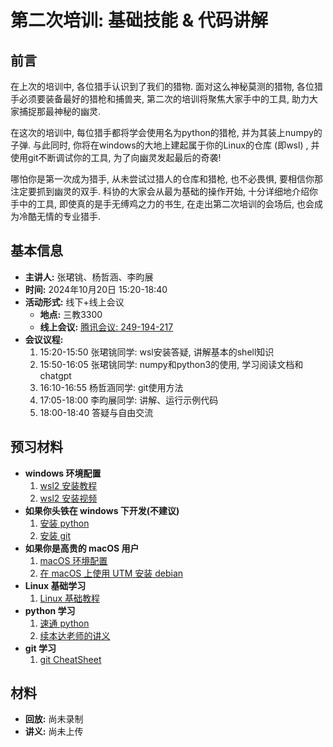# 第二次培训: 基础技能 & 代码讲解

## 前言

在上次的培训中, 各位猎手认识到了我们的猎物. 面对这么神秘莫测的猎物, 各位猎手必须要装备最好的猎枪和捕兽夹, 第二次的培训将聚焦大家手中的工具, 助力大家捕捉那最神秘的幽灵.

在这次的培训中, 每位猎手都将学会使用名为python的猎枪, 并为其装上numpy的子弹. 与此同时, 你将在windows的大地上建起属于你的Linux的仓库 (即wsl) , 并使用git不断调试你的工具, 为了向幽灵发起最后的奇袭!

哪怕你是第一次成为猎手, 从未尝试过猎人的仓库和猎枪, 也不必畏惧, 要相信你那注定要抓到幽灵的双手. 科协的大家会从最为基础的操作开始, 十分详细地介绍你手中的工具, 即使真的是手无缚鸡之力的书生, 在走出第二次培训的会场后, 也会成为冷酷无情的专业猎手.

## 基本信息

- **主讲人:** 张珺铫、杨哲涵、李昀展
- **时间:** 2024年10月20日 15:20-18:40
- **活动形式:** 线下+线上会议
  - **地点:** 三教3300
  - **线上会议:** [腾讯会议: 249-194-217](https://meeting.tencent.com/dm/Gv3W2aJeXWCg)
- **会议议程:**
  1. 15:20-15:50 张珺铫同学: wsl安装答疑, 讲解基本的shell知识
  2. 15:50-16:05 张珺铫同学: numpy和python3的使用, 学习阅读文档和chatgpt
  3. 16:10-16:55 杨哲涵同学: git使用方法
  4. 17:05-18:00 李昀展同学: 讲解、运行示例代码
  5. 18:00-18:40 答疑与自由交流

## 预习材料

- **windows 环境配置**
  1. [wsl2 安装教程](https://physics-data.meow.plus/faq/env/windows/)
  2. [wsl2 安装视频](https://hep.tsinghua.edu.cn/~orv/teaching/physics-data/WSL2Tutorial.mp4)
- **如果你头铁在 windows 下开发(不建议)**
  1. [安装 python](https://www.digitalocean.com/community/tutorials/install-python-windows-10)
  2. [安装 git](https://git-scm.com/downloads/win)
- **如果你是高贵的 macOS 用户**
  1. [macOS 环境配置](https://physics-data.meow.plus/faq/env/mac/)
  2. [在 macOS 上使用 UTM 安装 debian](https://hep.tsinghua.edu.cn/~orv/teaching/physics-data/UTM_Debian-12_arm64.webm)
- **Linux 基础学习**
  1. [Linux 基础教程](https://hep.tsinghua.edu.cn/~orv/teaching/physics-data/IT-2023-6-Linux-Tutorial.pdf)
- **python 学习**
  1. [速通 python](https://learnxinyminutes.com/docs/python/)
  2. [续本达老师的讲义](https://hep.tsinghua.edu.cn/~orv/teaching/physics-data/note.pdf)
- **git 学习**
  1. [git CheatSheet](https://education.github.com/git-cheat-sheet-education.pdf)

## 材料

- **回放:** 尚未录制
- **讲义:** 尚未上传

